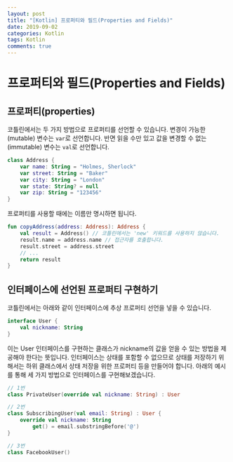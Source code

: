 ```yaml
---
layout: post
title: "[Kotlin] 프로퍼티와 필드(Properties and Fields)"
date: 2019-09-02
categories: Kotlin
tags: Kotlin
comments: true
---
```


# 프로퍼티와 필드(Properties and Fields)
## 프로퍼티(properties)
코틀린에서는 두 가지 방법으로 프로퍼티를 선언할 수 있습니다. 변경이 가능한(mutable) 변수는 `var`로 선언합니다. 반면 읽을 수만 있고 값을 변경할 수 없는(immutable) 변수는 `val`로 선언합니다. 

```kotlin
class Address {
    var name: String = "Holmes, Sherlock"
    var street: String = "Baker"
    var city: String = "London"
    var state: String? = null
    var zip: String = "123456"
}
```

프로퍼티를 사용할 때에는 이름만 명시하면 됩니다.
```kotlin
fun copyAddress(address: Address): Address {
    val result = Address() // 코틀린에서는 'new' 키워드를 사용하지 않습니다.
    result.name = address.name // 접근자를 호출합니다.
    result.street = address.street
    // ...
    return result
}
```

## 인터페이스에 선언된 프로퍼티 구현하기
코틀린에서는 아래와 같이 인터페이스에 추상 프로퍼티 선언을 넣을 수 있습니다. 
```kotlin
interface User {
    val nickname: String
}
```
이는 User 인터페이스를 구현하는 클래스가 nickname의 값을 얻을 수 있는 방법을 제공해야 한다는 뜻입니다. 인터페이스는 상태를 포함할 수 없으므로 상태를 저장하기 위해서는 하위 클래스에서 상태 저장을 위한 프로퍼티 등을 만들어야 합니다. 아래의 예시를 통해 세 가지 방법으로 인터페이스를 구현해보겠습니다.
```kotlin
// 1번
class PrivateUser(override val nickname: String) : User

// 2번
class SubscribingUser(val email: String) : User {
    override val nickname: String
        get() = email.substringBefore('@')
}

// 3번 
class FacebookUser()
```